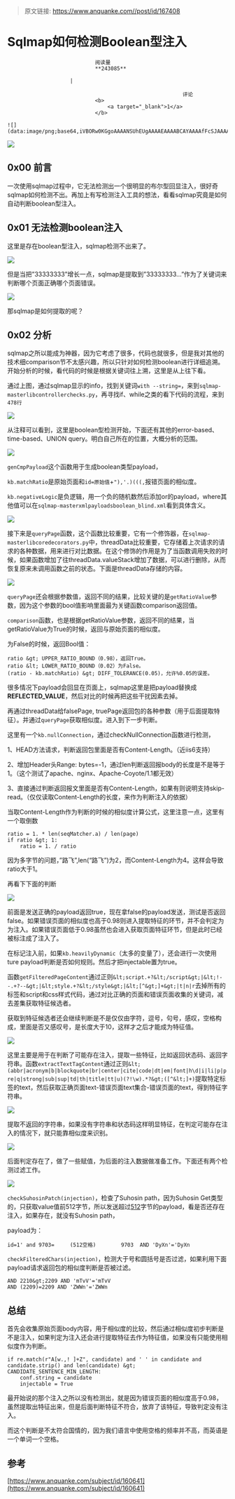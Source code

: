 > 原文链接: https://www.anquanke.com//post/id/167408 


# Sqlmap如何检测Boolean型注入


                                阅读量   
                                **243085**
                            
                        |
                        
                                                            评论
                                <b>
                                    <a target="_blank">1</a>
                                </b>
                                                                                                                                    ![](data:image/png;base64,iVBORw0KGgoAAAANSUhEUgAAAAEAAAABCAYAAAAfFcSJAAAAAXNSR0IArs4c6QAAAARnQU1BAACxjwv8YQUAAAAJcEhZcwAADsQAAA7EAZUrDhsAAAANSURBVBhXYzh8+PB/AAffA0nNPuCLAAAAAElFTkSuQmCC)
                                                                                            



[![](https://p0.ssl.qhimg.com/t017eefe2ae2fdfe5bc.gif)](https://p0.ssl.qhimg.com/t017eefe2ae2fdfe5bc.gif)



## 0x00 前言

一次使用sqlmap过程中，它无法检测出一个很明显的布尔型回显注入，很好奇sqlmap如何检测不出。再加上有写检测注入工具的想法，看看sqlmap究竟是如何自动判断boolean型注入。



## 0x01 无法检测boolean注入

这里是存在boolean型注入，sqlmap检测不出来了。

[![](https://p2.ssl.qhimg.com/t011ef3e7a0c6333dfa.png)](https://p2.ssl.qhimg.com/t011ef3e7a0c6333dfa.png)

但是当把”33333333”增长一点，sqlmap是提取到”33333333…”作为了关键词来判断哪个页面正确哪个页面错误。

[![](https://p4.ssl.qhimg.com/t0188428af979844a2f.png)](https://p4.ssl.qhimg.com/t0188428af979844a2f.png)

那sqlmap是如何提取的呢？



## 0x02 分析

sqlmap之所以能成为神器，因为它考虑了很多，代码也就很多，但是我对其他的技术细comparison节不太感兴趣，所以只针对如何检测boolean进行详细追溯。开始分析的时候，看代码的时候是根据关键词往上溯，这里是从上往下看。

通过上图，通过sqlmap显示的info，找到关键词`with --string=`，来到`sqlmap-masterlibcontrollerchecks.py`，再寻找if、while之类的看下代码的流程，来到`478行`

[![](https://p1.ssl.qhimg.com/t0125c5b2e1b3fcea34.png)](https://p1.ssl.qhimg.com/t0125c5b2e1b3fcea34.png)

从注释可以看到，这里是boolean型检测开始，下面还有其他的error-based、time-based、UNION query。明白自己所在的位置，大概分析的范围。

[![](https://p2.ssl.qhimg.com/t01cd0048b08bfa227c.png)](https://p2.ssl.qhimg.com/t01cd0048b08bfa227c.png)

`genCmpPayload`这个函数用于生成boolean类型payload，

`kb.matchRatio`是原始页面和`id=原始值`+`"),'.)(((,`报错页面的相似度。

`kb.negativeLogic`是负逻辑，用一个负的随机数然后添加or的payload，where其他值可以在`sqlmap-masterxmlpayloadsboolean_blind.xml`看到具体含义。

[![](https://p1.ssl.qhimg.com/t0184e8676d1cfbd4a2.png)](https://p1.ssl.qhimg.com/t0184e8676d1cfbd4a2.png)

接下来是`queryPage`函数，这个函数比较重要，它有一个修饰器，在`sqlmap-masterlibcoredecorators.py`中，threadData比较重要，它存储着上次请求的请求的各种数据，用来进行对比数据。在这个修饰的作用是为了当函数调用失败的时候，如果函数增加了往threadData.valueStack增加了数据，可以进行删除，从而恢复原来未调用函数之前的状态。下面是threadData存储的内容。

[![](https://p1.ssl.qhimg.com/t01acf05a00a584d27e.png)](https://p1.ssl.qhimg.com/t01acf05a00a584d27e.png)

`queryPage`还会根据参数值，返回不同的结果，比较关键的是`getRatioValue`参数，因为这个参数的bool值影响里面最为关键函数comparison返回值。

`comparison`函数，也是根据getRatioValue参数，返回不同的结果，当getRatioValue为True的时候，返回与原始页面的相似度。

为False的时候，返回Bool值：

```
ratio &gt; UPPER_RATIO_BOUND（0.98），返回True。
ratio &lt; LOWER_RATIO_BOUND（0.02）为False。
(ratio - kb.matchRatio) &gt; DIFF_TOLERANCE(0.05)，允许%0.05的误差。
```

很多情况下payload会回显在页面上，sqlmap这里是把payload替换成**REFLECTED_VALUE**，然后对比的时候再把这些干扰因素去掉。

再通过threadData给falsePage, truePage返回包的各种参数（用于后面提取特征）。并通过`queryPage`获取相似度。进入到下一步判断。

这里有一个`kb.nullConnection`，通过checkNullConnection函数进行检测，

1、HEAD方法请求，判断返回包里面是否有Content-Length。（近iis6支持）

2、增加Header头Range: bytes=-1，通过len判断返回报body的长度是不是等于1。（这个测试了apache、nginx、Apache-Coyote/1.1都无效）

3、直接通过判断返回报文里面是否有Content-Length，如果有则说明支持skip-read。（仅仅读取Content-Length的长度，来作为判断注入的依据）

当取Content-Length作为判断的时候的相似度计算公式，这里注意一点，这里有一个取倒数

```
ratio = 1. * len(seqMatcher.a) / len(page)
if ratio &gt; 1:
    ratio = 1. / ratio
```

因为多字节的问题，”路飞”,len(“路飞”)为2，而Content-Length为4。这样会导致ratio大于1。

再看下下面的判断

[![](https://p5.ssl.qhimg.com/t01cc3e89028c5a48c1.png)](https://p5.ssl.qhimg.com/t01cc3e89028c5a48c1.png)

前面是发送正确的payload返回true，现在拿false的payload发送，测试是否返回false。如果错误页面的相似度也高于0.98则进入提取特征的环节，并不会判定为为注入。如果错误页面低于0.98虽然也会进入获取页面特征环节，但是此时已经被标注成了注入了。

在标记注入前，如果`kb.heavilyDynamic`（太多的变量了），还会进行一次使用ture payload判断是否如何规则。然后才把injectable置为true。

函数`getFilteredPageContent`通过正则`&lt;script.+?&lt;/script&gt;|&lt;!--.+?--&gt;|&lt;style.+?&lt;/style&gt;|&lt;[^&gt;]+&gt;|t|n|r`去掉所有的标签和script和css样式代码，通过对比正确的页面和错误页面收集的关键词，减去差集获取特征候选者。

获取到特征候选者还会继续判断是不是仅仅由字符，逗号，句号，感叹，空格构成，里面是否又感叹号，是长度大于10，这样才之后才能成为特征值。

[![](https://p4.ssl.qhimg.com/t01532f2664222f45de.png)](https://p4.ssl.qhimg.com/t01532f2664222f45de.png)

这里主要是用于在判断了可能存在注入，提取一些特征，比如返回状态码、返回字符串。函数`extractTextTagContent`通过正则`&lt;(abbr|acronym|b|blockquote|br|center|cite|code|dt|em|font|h\d|i|li|p|pre|q|strong|sub|sup|td|th|title|tt|u)(?!\w).*?&gt;([^&lt;]+)`提取特定标签的text，然后获取正确页面text-错误页面text集合-错误页面的text，得到特征字符串。

[![](https://p0.ssl.qhimg.com/t013fb8ca909426f2a8.png)](https://p0.ssl.qhimg.com/t013fb8ca909426f2a8.png)

提取不返回的字符串，如果没有字符串和状态码这样明显特征，在判定可能存在注入的情况下，就只能靠相似度来识别。

[![](https://p0.ssl.qhimg.com/t013914485bb4b82937.png)](https://p0.ssl.qhimg.com/t013914485bb4b82937.png)

后面判定存在了，做了一些赋值，为后面的注入数据做准备工作。下面还有两个检测过滤工作。

[![](https://p1.ssl.qhimg.com/t012c8cd8b0feb4ed98.png)](https://p1.ssl.qhimg.com/t012c8cd8b0feb4ed98.png)

`checkSuhosinPatch(injection)`，检查了Suhosin path，因为Suhosin Get类型的，只获取value值前512字节，所以发送超过[512](https://www.suhosin.org/stories/configuration.html#suhosin-post-max-value-length)字节的payload，看是否还存在注入，如果存在，就没有Suhosin path，

payload为：

```
id=1' and 9703=     (512空格)        9703  AND 'DyXn'='DyXn

```

`checkFilteredChars(injection)`，检测大于号和圆括号是否过滤，如果利用下面payload请求返回包的相似度判断是否被过滤。

```
AND 2210&gt;2209 AND 'mTvV'='mTvV
AND (2209)=2209 AND 'ZWWn'='ZWWn

```



## 总结

首先会收集原始页面body内容，用于相似度的比较，然后通过相似度初步判断是不是注入，如果判定为注入还会进行提取特征去作为特征值，如果没有只能使用相似度作为判断。

```
if re.match(r"A[w.,! ]+Z", candidate) and ' ' in candidate and candidate.strip() and len(candidate) &gt; CANDIDATE_SENTENCE_MIN_LENGTH:
    conf.string = candidate
    injectable = True
```

最开始说的那个注入之所以没有检测出，就是因为错误页面的相似度高于0.98，虽然提取出特征出来，但是后面判断特征不符合，放弃了该特征，导致判定没有注入。

而这个判断是不太符合国情的，因为我们语言中使用空格的频率并不高，而英语是一个单词一个空格。



## 参考

[https://www.anquanke.com/subject/id/160641](https://www.anquanke.com/subject/id/160641)
